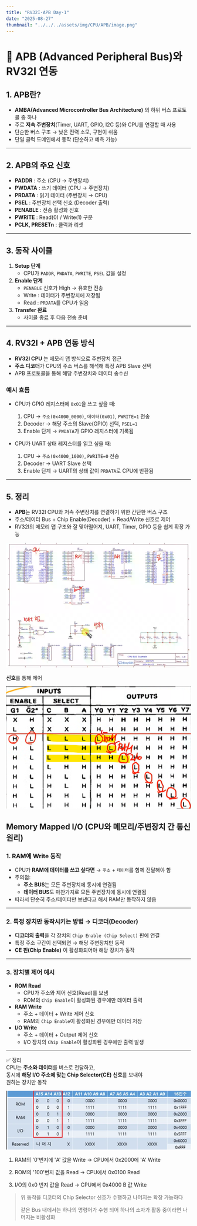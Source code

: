 ```yaml
---
title: "RV32I-APB Day-1"
date: "2025-08-27"
thumbnail: "../../../assets/img/CPU/APB/image.png"
---
```


# 🚌 APB (Advanced Peripheral Bus)와 RV32I 연동

## 1. APB란?
- **AMBA(Advanced Microcontroller Bus Architecture)** 의 하위 버스 프로토콜 중 하나
- 주로 **저속 주변장치**(Timer, UART, GPIO, I2C 등)와 CPU를 연결할 때 사용
- 단순한 버스 구조 → 낮은 전력 소모, 구현이 쉬움
- 단일 클럭 도메인에서 동작 (단순하고 예측 가능)

---

## 2. APB의 주요 신호
- **PADDR** : 주소 (CPU → 주변장치)
- **PWDATA** : 쓰기 데이터 (CPU → 주변장치)
- **PRDATA** : 읽기 데이터 (주변장치 → CPU)
- **PSEL** : 주변장치 선택 신호 (Decoder 출력)
- **PENABLE** : 전송 활성화 신호
- **PWRITE** : Read(0) / Write(1) 구분
- **PCLK, PRESETn** : 클럭과 리셋

---

## 3. 동작 사이클
1. **Setup 단계**
   - CPU가 `PADDR`, `PWDATA`, `PWRITE`, `PSEL` 값을 설정
2. **Enable 단계**
   - `PENABLE` 신호가 High → 유효한 전송
   - Write : 데이터가 주변장치에 저장됨  
   - Read  : `PRDATA`를 CPU가 읽음
3. **Transfer 완료**
   - 사이클 종료 후 다음 전송 준비

---

## 4. RV32I + APB 연동 방식
- **RV32I CPU** 는 메모리 맵 방식으로 주변장치 접근
- **주소 디코더**가 CPU의 주소 버스를 해석해 특정 APB Slave 선택
- APB 프로토콜을 통해 해당 주변장치와 데이터 송수신

### 예시 흐름
- CPU가 GPIO 레지스터에 `0x01`을 쓰고 싶을 때:
  1. CPU → `주소(0x4000_0000)`, `데이터(0x01)`, `PWRITE=1` 전송
  2. Decoder → 해당 주소의 Slave(GPIO) 선택, `PSEL=1`
  3. Enable 단계 → `PWDATA`가 GPIO 레지스터에 기록됨

- CPU가 UART 상태 레지스터를 읽고 싶을 때:
  1. CPU → `주소(0x4000_1000)`, `PWRITE=0` 전송
  2. Decoder → UART Slave 선택
  3. Enable 단계 → UART의 상태 값이 `PRDATA`로 CPU에 반환됨

---

## 5. 정리
- **APB**는 RV32I CPU와 저속 주변장치를 연결하기 위한 간단한 버스 구조
- 주소/데이터 Bus + Chip Enable(Decoder) + Read/Write 신호로 제어
- RV32I의 메모리 맵 구조와 잘 맞아떨어져, UART, Timer, GPIO 등을 쉽게 확장 가능

![alt text](<../../../assets/img/CPU/APB/스크린샷 2025-08-27 093109.png>)

**신호**를 통해 제어 

![alt text](<../../../assets/img/CPU/APB/화면 캡처 2025-08-27 094736.png>)

## Memory Mapped I/O (CPU와 메모리/주변장치 간 통신 원리)

### 1. RAM에 Write 동작
- CPU가 **RAM에 데이터를 쓰고 싶다면** → `주소` + `데이터`를 함께 전달해야 함
- 주의점:
  - **주소 BUS**는 모든 주변장치에 동시에 연결됨
  - **데이터 BUS**도 마찬가지로 모든 주변장치에 동시에 연결됨
- 따라서 단순히 주소/데이터만 보낸다고 해서 RAM만 동작하지 않음

---

### 2. 특정 장치만 동작시키는 방법 → **디코더(Decoder)**
- **디코더의 출력**을 각 장치의 `Chip Enable (Chip Select)` 핀에 연결
- 특정 주소 구간이 선택되면 → 해당 주변장치만 동작
- **CE 핀(Chip Enable)** 이 활성화되어야 해당 장치가 동작

---

### 3. 장치별 제어 예시
- **ROM Read**
  - CPU가 주소와 제어 신호(Read)를 보냄
  - ROM의 `Chip Enable`이 활성화된 경우에만 데이터 출력
- **RAM Write**
  - 주소 + 데이터 + Write 제어 신호
  - RAM의 `Chip Enable`이 활성화된 경우에만 데이터 저장
- **I/O Write**
  - 주소 + 데이터 + Output 제어 신호
  - I/O 장치의 `Chip Enable`이 활성화된 경우에만 출력 발생

---

✅ 정리  
CPU는 **주소와 데이터**를 버스로 전달하고,  
동시에 **해당 I/O 주소에 맞는 Chip Selector(CE) 신호**를 보내야  
원하는 장치만 동작

![alt text](<../../../assets/img/CPU/APB/스크린샷 2025-08-27 093556.png>)

1. RAM의 '0'번지에 'A' 값을 Write → CPU에서 0x2000에 'A' Write

2. ROM의 '100'번지 값을 Read →  CPU에서 0x0100 Read

3. I/O의 0x0 번지 값을 Read → CPU에서 0x4000 B 값 Write
   
> 위 동작을 디코터의 Chip Selector 신호가 수행하고 나머지는 확장 가능하다
>
> 같은 Bus 내에서는 하나의 명령어가 수행 되어 하나의 소자가 활동 중이라면 나머지는 비활성화